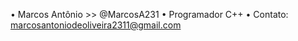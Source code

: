 • Marcos Antônio >> @MarcosA231
• Programador C++
• Contato: marcosantoniodeoliveira2311@gmail.com

<!---
MarcosA2311/MarcosA2311 is a ✨ special ✨ repository because its `README.md` (this file) appears on your GitHub profile.
You can click the Preview link to take a look at your changes.
--->
